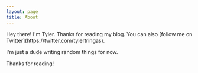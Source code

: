 ```yaml
---
layout: page
title: About
---
```


<p class="message">
  Hey there! I'm Tyler. Thanks for reading my blog. You can also [follow me on Twitter](https://twitter.com/tylertringas).
</p>

I'm just a dude writing random things for now.

Thanks for reading!
